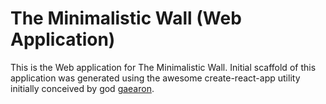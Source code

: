 # The Minimalistic Wall (Web Application)

This is the Web application for The Minimalistic Wall. Initial scaffold
of this application was generated using the awesome create-react-app
utility initially conceived by god [gaearon](https://github.com/gaearon).